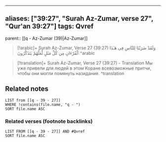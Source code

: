 
---
aliases: ["39:27", "Surah Az-Zumar, verse 27", "Qur'an 39:27"]
tags: Qvref
---

parent:: [[q - Az-Zumar (39)|Az-Zumar]]

> [!arabic]+ Surah Az-Zumar, Verse 27 (39:27)
> <span class="quran-arabic">وَلَقَدْ ضَرَبْنَا لِلنَّاسِ فِى هَـٰذَا ٱلْقُرْءَانِ مِن كُلِّ مَثَلٍ لَّعَلَّهُمْ يَتَذَكَّرُونَ</span>
^arabic

> [!translation]+ Surah Az-Zumar, Verse 27 (39:27) - Translation
> Мы уже привели для людей в этом Коране всевозможные притчи, чтобы они могли помянуть назидание.
^translation



## Related notes
```dataview
LIST from [[q - 39 - 27]]
WHERE !contains(file.name, "q - ")
SORT file.name ASC
```

### Related verses (footnote backlinks)
```dataview
LIST FROM [[q - 39 - 27]] AND #Qvref
SORT file.name ASC
```

